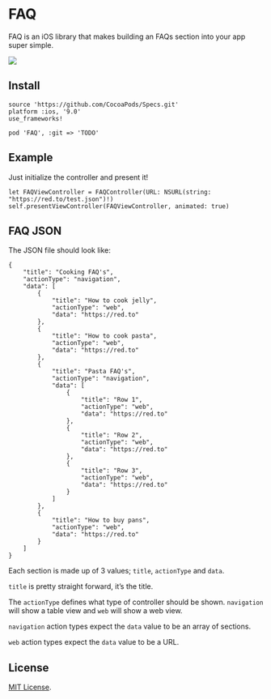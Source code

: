 # FAQ

FAQ is an iOS library that makes building an FAQs section into your app super simple.

![](https://reddavisus.s3.amazonaws.com/kibako/B32E1B18-338F-4222-9B18-AFA7B2DF6C0F/495386573-gif.gif)

## Install

```
source 'https://github.com/CocoaPods/Specs.git'
platform :ios, '9.0'
use_frameworks!

pod 'FAQ', :git => 'TODO'
```

## Example

Just initialize the controller and present it!

```
let FAQViewController = FAQController(URL: NSURL(string: "https://red.to/test.json")!)
self.presentViewController(FAQViewController, animated: true)
```


## FAQ JSON

The JSON file should look like:

```
{
    "title": "Cooking FAQ's",
    "actionType": "navigation",
    "data": [
        {
            "title": "How to cook jelly",
            "actionType": "web",
            "data": "https://red.to"
        },
        {
            "title": "How to cook pasta",
            "actionType": "web",
            "data": "https://red.to"
        },
        {
            "title": "Pasta FAQ's",
            "actionType": "navigation",
            "data": [
                {
                    "title": "Row 1",
                    "actionType": "web",
                    "data": "https://red.to"
                },
                {
                    "title": "Row 2",
                    "actionType": "web",
                    "data": "https://red.to"
                },
                {
                    "title": "Row 3",
                    "actionType": "web",
                    "data": "https://red.to"
                }
            ]
        },
        {
            "title": "How to buy pans",
            "actionType": "web",
            "data": "https://red.to"
        }
    ]
}
```

Each section is made up of 3 values; `title`, `actionType` and `data`.

`title` is pretty straight forward, it’s the title.

The `actionType` defines what type of controller should be shown. `navigation` will show a table view and `web` will show a web view.

`navigation` action types expect the `data` value to be an array of sections.

`web` action types expect the `data` value to be a URL.

## License

[MIT License](http://www.opensource.org/licenses/MIT).
